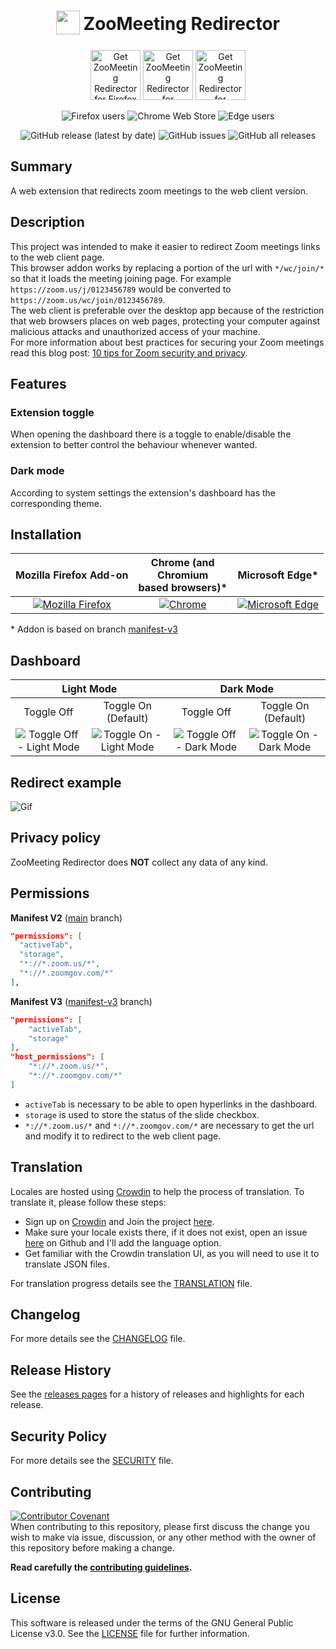 <h1 align="center">
  <sub>
    <img src="https://raw.githubusercontent.com/EdoardoTosin/ZooMeeting-Redirector/main/src/icons/256x256.png" height="38" width="38">
  </sub>
  ZooMeeting Redirector
</h1>

<p align="center">
  <a href="https://addons.mozilla.org/firefox/addon/zoomeeting-redirector">
    <img src="https://blog.mozilla.org/addons/files/2020/04/get-the-addon-fx-apr-2020.svg" alt="Get ZooMeeting Redirector for Firefox" height=80px></a>
  <a href="https://chrome.google.com/webstore/detail/bfkjcjmaimcoidkipkgochffmlbfhbfj">
    <img src="https://storage.googleapis.com/web-dev-uploads/image/WlD8wC6g8khYWPJUsQceQkhXSlv1/HRs9MPufa1J1h5glNhut.png" alt="Get ZooMeeting Redirector for Chromium" height=80px></a>
  <a href="https://microsoftedge.microsoft.com/addons/detail/kfpmepjfaolgcgabdmbpkfnicejbiggn">
    <img src="https://developer.microsoft.com/en-us/microsoft-store/badges/images/English_get-it-from-MS.png" alt="Get ZooMeeting Redirector for Microsoft Edge" height=80px></a>
</p>

<p align="center">
  <img alt="Firefox users" src="https://img.shields.io/amo/users/zoomeeting-redirector?label=Firefox%20Users&style=for-the-badge&logo=firefox"/>
  <img alt="Chrome Web Store" src="https://img.shields.io/chrome-web-store/users/bfkjcjmaimcoidkipkgochffmlbfhbfj?color=007ec6&label=Chrome%20Users&logo=google-chrome&style=for-the-badge">
  <img alt="Edge users" src="https://img.shields.io/badge/dynamic/json?label=Edge%20Users&style=for-the-badge&logo=microsoft-edge&query=activeInstallCount&url=https%3A%2F%2Fmicrosoftedge.microsoft.com%2Faddons%2Fgetproductdetailsbycrxid%2Fkfpmepjfaolgcgabdmbpkfnicejbiggn">
</p>
<p align="center">
  <img alt="GitHub release (latest by date)" src="https://img.shields.io/github/v/release/EdoardoTosin/ZooMeeting-Redirector?label=Latest%20Release&style=for-the-badge">
  <img alt="GitHub issues" src="https://img.shields.io/github/issues/EdoardoTosin/ZooMeeting-Redirector?style=for-the-badge"/>
  <img alt="GitHub all releases" src="https://img.shields.io/github/downloads/EdoardoTosin/ZooMeeting-Redirector/total?style=for-the-badge"/>
</p>

## Summary

A web extension that redirects zoom meetings to the web client version.

## Description

This project was intended to make it easier to redirect Zoom meetings links to the web client page.  
This browser addon works by replacing a portion of the url with `*/wc/join/*` so that it loads the meeting joining page. For example `https://zoom.us/j/0123456789` would be converted to `https://zoom.us/wc/join/0123456789`.  
The web client is preferable over the desktop app because of the restriction that web browsers places on web pages, protecting your computer against malicious attacks and unauthorized access of your machine.  
For more information about best practices for securing your Zoom meetings read this blog post: [10 tips for Zoom security and privacy](https://www.kaspersky.com/blog/zoom-security-ten-tips/34729).

## Features

### Extension toggle

When opening the dashboard there is a toggle to enable/disable the extension to better control the behaviour whenever wanted.

### Dark mode

According to system settings the extension's dashboard has the corresponding theme.

## Installation

<table>
    <thead align="center">
        <tr>
            <th>Mozilla Firefox Add-on</th>
            <th>Chrome (and<br>Chromium<br>based browsers)*</th>
            <th>Microsoft Edge*</th>
        </tr>
    </thead>
    <tbody align="center">
        <tr>
          <td><a href="https://addons.mozilla.org/firefox/addon/zoomeeting-redirector">
         <img alt="Mozilla Firefox" src="https://img.shields.io/amo/v/zoomeeting-redirector?label=firefox&logo=Firefox&style=for-the-badge"></a></td>
          <td><a href="https://chrome.google.com/webstore/detail/bfkjcjmaimcoidkipkgochffmlbfhbfj">
          <img alt="Chrome" src="https://img.shields.io/chrome-web-store/v/bfkjcjmaimcoidkipkgochffmlbfhbfj?label=chrome&logo=google-chrome&style=for-the-badge"></a></td>
          <td><a href="https://microsoftedge.microsoft.com/addons/detail/kfpmepjfaolgcgabdmbpkfnicejbiggn">
       <img alt="Microsoft Edge" src="https://img.shields.io/badge/dynamic/json?label=Edge%09%09&logo=microsoft-edge&style=for-the-badge&prefix=v&query=%24.version&url=https%3A%2F%2Fmicrosoftedge.microsoft.com%2Faddons%2Fgetproductdetailsbycrxid%2Fkfpmepjfaolgcgabdmbpkfnicejbiggn"></a></td>
        </tr>
    </tbody>
</table>

\* Addon is based on branch [manifest-v3](https://github.com/EdoardoTosin/ZooMeeting-Redirector/tree/manifest-v3)

## Dashboard

<table>
    <thead align="center">
        <tr>
            <th colspan=2>Light Mode</th>
            <th colspan=2>Dark Mode</th>
        </tr>
    </thead>
    <tbody align="center">
        <tr>
            <td>Toggle Off</td>
            <td>Toggle On<br>(Default)</td>
            <td>Toggle Off</td>
            <td>Toggle On<br>(Default)</td>
        </tr>
        <tr>
          <td><img alt="Toggle Off - Light Mode" src="https://raw.githubusercontent.com/EdoardoTosin/ZooMeeting-Redirector/main/assets/dashboard/off-light.png"></td>
          <td><img alt="Toggle On - Light Mode" src="https://raw.githubusercontent.com/EdoardoTosin/ZooMeeting-Redirector/main/assets/dashboard/on-light.png"></td>
          <td><img alt="Toggle Off - Dark Mode" src="https://raw.githubusercontent.com/EdoardoTosin/ZooMeeting-Redirector/main/assets/dashboard/off-dark.png"></td>
          <td><img alt="Toggle On - Dark Mode" src="https://raw.githubusercontent.com/EdoardoTosin/ZooMeeting-Redirector/main/assets/dashboard/on-dark.png"></td>
        </tr>
    </tbody>
</table>

## Redirect example

![Gif](https://raw.githubusercontent.com/EdoardoTosin/ZooMeeting-Redirector/main/assets/example/redirect_clip.gif)

## Privacy policy

ZooMeeting Redirector does **NOT** collect any data of any kind.

## Permissions

**Manifest V2** ([main](https://github.com/EdoardoTosin/ZooMeeting-Redirector/tree/main) branch)

``` json
"permissions": [
  "activeTab",
  "storage",
  "*://*.zoom.us/*",
  "*://*.zoomgov.com/*"
],
```

**Manifest V3** ([manifest-v3](https://github.com/EdoardoTosin/ZooMeeting-Redirector/tree/manifest-v3) branch)

``` json
"permissions": [
    "activeTab",
    "storage"
],
"host_permissions": [
    "*://*.zoom.us/*",
    "*://*.zoomgov.com/*"
]
```

- ``activeTab`` is necessary to be able to open hyperlinks in the dashboard.
- ``storage`` is used to store the status of the slide checkbox.  
- ``*://*.zoom.us/*`` and ``*://*.zoomgov.com/*`` are necessary to get the url and modify it to redirect to the web client page.

## Translation

Locales are hosted using [Crowdin](https://crowdin.com) to help the process of translation. To translate it, please follow these steps:
* Sign up on [Crowdin](https://accounts.crowdin.com/register) and Join the project [here](https://crowdin.com/project/zoomeeting-redirector).
* Make sure your locale exists there, if it does not exist, open an issue [here](https://github.com/EdoardoTosin/ZooMeeting-Redirector/issues) on Github and I'll add the language option.
* Get familiar with the Crowdin translation UI, as you will need to use it to translate JSON files.

For translation progress details see the [TRANSLATION](https://github.com/EdoardoTosin/ZooMeeting-Redirector/blob/main/TRANSLATION.md) file.

## Changelog

For more details see the [CHANGELOG](https://github.com/EdoardoTosin/ZooMeeting-Redirector/tree/main/CHANGELOG.md) file.

## Release History

See the [releases pages](https://github.com/EdoardoTosin/ZooMeeting-Redirector/releases) for a history of releases and highlights for each release.

## Security Policy

For more details see the [SECURITY](https://github.com/EdoardoTosin/ZooMeeting-Redirector/blob/main/SECURITY.md) file.

## Contributing

[![Contributor Covenant](https://img.shields.io/badge/Contributor%20Covenant-2.0-4baaaa.svg?style=for-the-badge)](https://github.com/EdoardoTosin/ZooMeeting-Redirector/tree/main/CODE_OF_CONDUCT.md)  
When contributing to this repository, please first discuss the change you wish to make via issue, discussion, or any other method with the owner of this repository before making a change.

**Read carefully the [contributing guidelines](https://github.com/EdoardoTosin/ZooMeeting-Redirector/tree/main/CONTRIBUTING.md).**

## License

This software is released under the terms of the GNU General Public License v3.0. See the [LICENSE](https://github.com/EdoardoTosin/ZooMeeting-Redirector/tree/main/LICENSE) file for further information.
